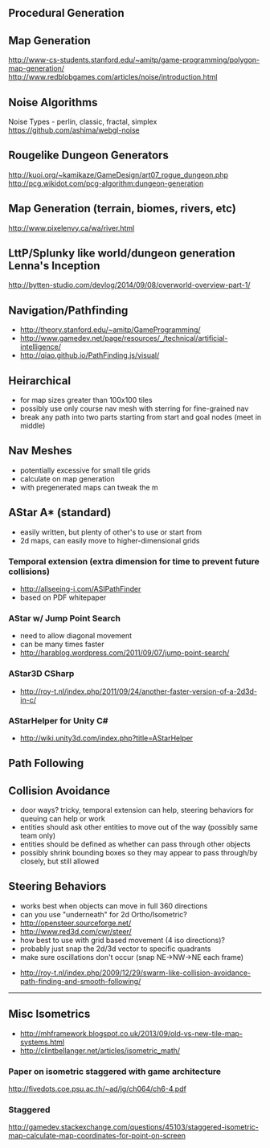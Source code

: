 Procedural Generation
----------------------

## Map Generation
http://www-cs-students.stanford.edu/~amitp/game-programming/polygon-map-generation/
http://www.redblobgames.com/articles/noise/introduction.html

## Noise Algorithms
Noise Types - perlin, classic, fractal, simplex
https://github.com/ashima/webgl-noise

## Rougelike Dungeon Generators
http://kuoi.org/~kamikaze/GameDesign/art07_rogue_dungeon.php
http://pcg.wikidot.com/pcg-algorithm:dungeon-generation

## Map Generation (terrain, biomes, rivers, etc)
http://www.pixelenvy.ca/wa/river.html

## LttP/Splunky like world/dungeon generation Lenna's Inception
http://bytten-studio.com/devlog/2014/09/08/overworld-overview-part-1/

Navigation/Pathfinding
----------------------
- http://theory.stanford.edu/~amitp/GameProgramming/
- http://www.gamedev.net/page/resources/_/technical/artificial-intelligence/
- http://qiao.github.io/PathFinding.js/visual/

## Heirarchical
- for map sizes greater than 100x100 tiles
- possibly use only course nav mesh with sterring for fine-grained nav
- break any path into two parts starting from start and goal nodes (meet in middle)

## Nav Meshes
- potentially excessive for small tile grids
- calculate on map generation
- with pregenerated maps can tweak the m

## AStar A* (standard)
- easily written, but plenty of other's to use or start from
- 2d maps, can easily move to higher-dimensional grids

### Temporal extension (extra dimension for time to prevent future collisions)
- http://allseeing-i.com/ASIPathFinder
- based on PDF whitepaper

### AStar w/ Jump Point Search
- need to allow diagonal movement
- can be many times faster
- http://harablog.wordpress.com/2011/09/07/jump-point-search/

### AStar3D CSharp
- http://roy-t.nl/index.php/2011/09/24/another-faster-version-of-a-2d3d-in-c/

### AStarHelper for Unity C#
- http://wiki.unity3d.com/index.php?title=AStarHelper

Path Following
--------------

## Collision Avoidance
- door ways? tricky, temporal extension can help, steering behaviors for queuing can help or work
- entities should ask other entities to move out of the way (possibly same team only)
- entities should be defined as whether can pass through other objects
- possibly shrink bounding boxes so they may appear to pass through/by closely, but still allowed

## Steering Behaviors
- works best when objects can move in full 360 directions
- can you use "underneath" for 2d Ortho/Isometric?
- http://opensteer.sourceforge.net/
- http://www.red3d.com/cwr/steer/
- how best to use with grid based movement (4 iso directions)?
- probably just snap the 2d/3d vector to specific quadrants
- make sure oscillations don't occur (snap NE->NW->NE each frame)

* http://roy-t.nl/index.php/2009/12/29/swarm-like-collision-avoidance-path-finding-and-smooth-following/

--------------

## Misc Isometrics
- http://mhframework.blogspot.co.uk/2013/09/old-vs-new-tile-map-systems.html
- http://clintbellanger.net/articles/isometric_math/

### Paper on isometric staggered with game architecture
http://fivedots.coe.psu.ac.th/~ad/jg/ch064/ch6-4.pdf

### Staggered
http://gamedev.stackexchange.com/questions/45103/staggered-isometric-map-calculate-map-coordinates-for-point-on-screen
